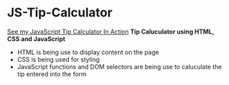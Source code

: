 # JS-Tip-Calculator
  [See my JavaScript Tip Calculator In Action](https://js-tip-calculator.netlify.app/)
**Tip Caluculator using HTML, CSS and JavaScript**
- HTML is being use to display content on the page
- CSS is being used for styling
- JavaScript functions and DOM selectors are being use to caluculate the tip entered into the form
